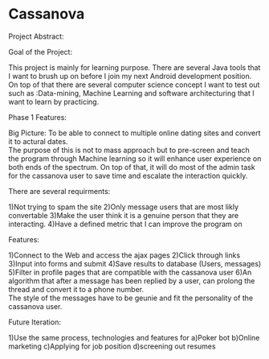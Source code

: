 Cassanova
=========

Project Abstract:

Goal of the Project:

This project is mainly for learning purpose.  There are several Java tools that I want to brush up on before I join my next
Android development position.  On top of that there are several computer science concept I want to test out such as :Data-mining,
Machine Learning and software architecturing that I want to learn by practicing.

Phase 1 Features:

Big Picture: To be able to connect to multiple online dating sites and convert it to actural dates.  
The purpose of this is not to mass approach but to pre-screen and teach the program through Machine learning so it will enhance user
experience on both ends of the spectrum.  On top of that, it will do most of the admin task for the cassanova user to save time and
escalate the interaction quickly.

There are several requirments:

1)Not trying to spam the site
2)Only message users that are most likly convertable
3)Make the user think it is a genuine person that they are interacting.
4)Have a defined metric that I can improve the program on

Features:

1)Connect to the Web and access the ajax pages
2)Click through links
3)Input into forms and submit
4)Save results to database (Users, messages)
5)Filter in profile pages that are compatible with the cassanova user 
6)An algorithm that after a message has been replied by a user, can prolong the thread and convert it to a phone number.  
The style of the messages have to be geunie and fit the personality of the cassanova user.

Future Iteration:

1)Use the same process, technologies and features for
  a)Poker bot
  b)Online marketing
  c)Applying for job position
  d)screening out resumes 
